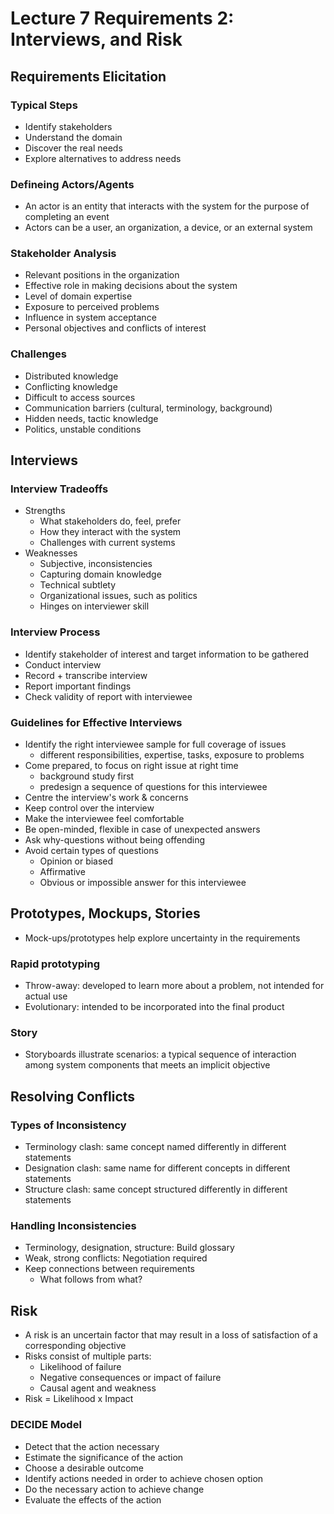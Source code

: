 # Lecture 7 Requirements 2: Interviews, and Risk

## Requirements Elicitation

### Typical Steps

* Identify stakeholders
* Understand the domain
* Discover the real needs
* Explore alternatives to address needs

### Defineing Actors/Agents

* An actor is an entity that interacts with the system for the purpose of completing an event
* Actors can be a user, an organization, a device, or an external system

### Stakeholder Analysis

* Relevant positions in the organization
* Effective role in making decisions about the system
* Level of domain expertise
* Exposure to perceived problems
* Influence in system acceptance
* Personal objectives and conflicts of interest

### Challenges

* Distributed knowledge
* Conflicting knowledge
* Difficult to access sources
* Communication barriers (cultural, terminology, background)
* Hidden needs, tactic knowledge
* Politics, unstable conditions

## Interviews

### Interview Tradeoffs

* Strengths
  * What stakeholders do, feel, prefer
  * How they interact with the system
  * Challenges with current systems
* Weaknesses
  * Subjective, inconsistencies
  * Capturing domain knowledge
  * Technical subtlety
  * Organizational issues, such as politics
  * Hinges on interviewer skill

### Interview Process

* Identify stakeholder of interest and target information to be gathered
* Conduct interview
* Record + transcribe interview
* Report important findings
* Check validity of report with interviewee

### Guidelines for Effective Interviews

* Identify the right interviewee sample for full coverage of issues
  * different responsibilities, expertise, tasks, exposure to problems
* Come prepared, to focus on right issue at right time
  * background study first
  * predesign a sequence of questions for this interviewee
* Centre the interview's work & concerns
* Keep control over the interview
* Make the interviewee feel comfortable
* Be open-minded, flexible in case of unexpected answers
* Ask why-questions without being offending
* Avoid certain types of questions
  * Opinion or biased
  * Affirmative
  * Obvious or impossible answer for this interviewee

## Prototypes, Mockups, Stories

* Mock-ups/prototypes help explore uncertainty in the requirements

### Rapid prototyping

* Throw-away: developed to learn more about a problem, not intended for actual use
* Evolutionary: intended to be incorporated into the final product

### Story

* Storyboards illustrate scenarios: a typical sequence of interaction among system components that meets an implicit objective

## Resolving Conflicts

### Types of Inconsistency

* Terminology clash: same concept named differently in different statements
* Designation clash: same name for different concepts in different statements
* Structure clash: same concept structured differently in different statements

### Handling Inconsistencies

* Terminology, designation, structure: Build glossary
* Weak, strong conflicts: Negotiation required
* Keep connections between requirements
  * What follows from what?

## Risk

* A risk is an uncertain factor that may result in a loss of satisfaction of a corresponding objective
* Risks consist of multiple parts:
  * Likelihood of failure
  * Negative consequences or impact of failure
  * Causal agent and weakness
* Risk = Likelihood x Impact

### DECIDE Model

* Detect that the action necessary
* Estimate the significance of the action
* Choose a desirable outcome
* Identify actions needed in order to achieve chosen option
* Do the necessary action to achieve change
* Evaluate the effects of the action